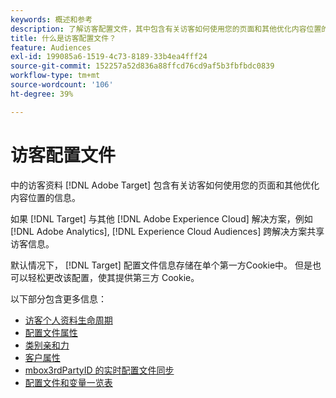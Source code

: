 ```yaml
---
keywords: 概述和参考
description: 了解访客配置文件，其中包含有关访客如何使用您的页面和其他优化内容位置的信息。
title: 什么是访客配置文件？
feature: Audiences
exl-id: 199085a6-1519-4c73-8189-33b4ea4fff24
source-git-commit: 152257a52d836a88ffcd76cd9af5b3fbfbdc0839
workflow-type: tm+mt
source-wordcount: '106'
ht-degree: 39%

---
```


# 访客配置文件

中的访客资料 [!DNL Adobe Target] 包含有关访客如何使用您的页面和其他优化内容位置的信息。

如果 [!DNL Target] 与其他 [!DNL Adobe Experience Cloud] 解决方案，例如 [!DNL Adobe Analytics], [!DNL Experience Cloud Audiences] 跨解决方案共享访客信息。

默认情况下， [!DNL Target] 配置文件信息存储在单个第一方Cookie中。 但是也可以轻松更改该配置，使其提供第三方 Cookie。

以下部分包含更多信息：

- [访客个人资料生命周期](visitor-profile-lifetime.md)
- [配置文件属性](profile-parameters.md)
- [类别亲和力](category-affinity.md)
- [客户属性](working-with-customer-attributes.md)
- [mbox3rdPartyID 的实时配置文件同步](3rd-party-id.md)
- [配置文件和变量一览表](variables-profiles-parameters-methods.md)
